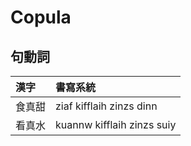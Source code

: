 # Copula


## 句動詞

| 漢字 | 書寫系統 |
| :--- | :--- |
| 食真甜 | ziaf kifflaih zinzs dinn |
| 看真水 | kuannw kifflaih zinzs suiy |

